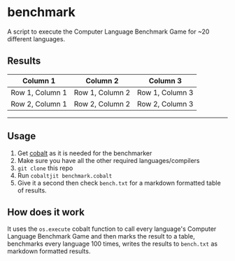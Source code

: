 # benchmark
A script to execute the Computer Language Benchmark Game for ~20 different languages.

## Results
| Column 1 | Column 2 | Column 3 |
| -------- | -------- | -------- |
| Row 1, Column 1 | Row 1, Column 2 | Row 1, Column 3 |
| Row 2, Column 1 | Row 2, Column 2 | Row 2, Column 3 |
***
## Usage
1. Get [cobalt](https://github.com/cobalt-lang/cobalt) as it is needed for the benchmarker
2. Make sure you have all the other required languages/compilers
3. `git clone` this repo
4. Run `cobaltjit benchmark.cobalt`
5. Give it a second then check `bench.txt` for a markdown formatted table of results.
## How does it work
It uses the `os.execute` cobalt function to call every language's Computer Language Benchmark Game and then marks the result to a table, benchmarks
every language 100 times, writes the results to `bench.txt` as markdown formatted results.
